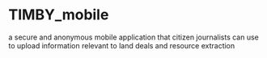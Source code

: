 TIMBY_mobile
============

a secure and anonymous mobile application that citizen journalists can use to upload information relevant to land deals and resource extraction
